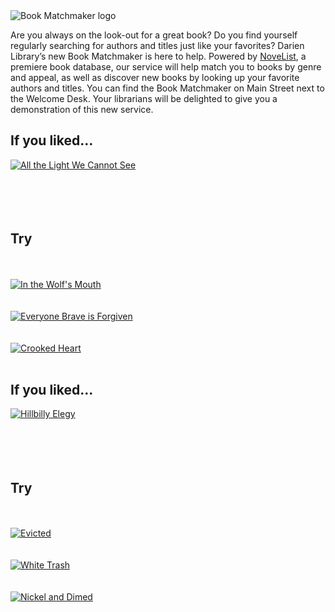 <div class="row margin-bottom-20">
<div class="col-md-6 col-md-offset-3">
<img class="img-responsive" src="/uploads/logos/book_matchmaker_logo.png" alt="Book Matchmaker logo" />
</div>
</div>

<div class="row margin-bottom-10">
<div class="col-md-10 col-md-offset-1">

Are you always on the look-out for a great book? Do you find yourself regularly searching for authors and titles just like your favorites? Darien Library’s new Book Matchmaker is here to help. Powered by [NoveList](/search?search=NoveList&filter=ResearchResource "NoveList"), a premiere book database, our service will help match you to books by genre and appeal, as well as discover new books by looking up your favorite authors and titles. You can find the Book Matchmaker on Main Street next to the Welcome Desk. Your librarians will be delighted to give you a demonstration of this new service. 

<div class="row">
	<div class="col-md-4">
		<div class="row">
			<div class="col-md-8">
				<h2>If you liked...</h2>
				<a href="/catalog/work/34484"><img class="img-responsive" src="/uploads/departments/readers_advisory/all_the_light_cannot_see.jpg" alt="All the Light We Cannot See" /></a>
			</div>
			<div class="col-md-4 text-center">
					<br />
					<br />
					<br />
					<br />
					<h2>Try</h2>
					<i class="fa fa-arrow-circle-right fa-3x" aria-hidden="true"></i>
			</div>
		</div>
	</div>
	<div class="col-md-8">
		<div class="row">
			<div class="col-md-4">
				<br />
				<br />
				<a href="/catalog/work/51262"><img class="img-responsive" src="/uploads/departments/readers_advisory/in_the_wolfs_mouth.jpg" alt="In the Wolf's Mouth" /></a>
			</div>
			<div class="col-md-4">
				<br />
				<br />
				<a href="/catalog/work/134840"><img class="img-responsive" src="/uploads/departments/readers_advisory/everyone_brave_forgiven.jpg" alt="Everyone Brave is Forgiven" /></a>
			</div>
			<div class="col-md-4">
				<br />
				<br />
				<a href="/catalog/work/61923"><img class="img-responsive" src="/uploads/departments/readers_advisory/crooked_heart.jpg" alt="Crooked Heart" /></a>
			</div>
		</div>
	</div>
</div>
<br />
<div class="row">
	<div class="col-md-4">
		<div class="row">
			<div class="col-md-8">
				<h2>If you liked...</h2>
				<a href="/catalog/work/130925"><img class="img-responsive" src="/uploads/departments/readers_advisory/hillbilly_elegy.jpg" alt="Hillbilly Elegy" /></a>
			</div>
			<div class="col-md-4 text-center">
					<br />
					<br />
					<br />
					<br />
					<h2>Try</h2>
					<i class="fa fa-arrow-circle-right fa-3x" aria-hidden="true"></i>
			</div>
		</div>
	</div>
	<div class="col-md-8">
		<div class="row">
			<div class="col-md-4">
				<br />
				<br />
				<a href="/catalog/work/46081"><img class="img-responsive" src="/uploads/departments/readers_advisory/evicted_book.jpg" alt="Evicted" /></a>
			</div>
			<div class="col-md-4">
				<br />
				<br />
				<a href="/catalog/work/130938"><img class="img-responsive" src="/uploads/departments/readers_advisory/white_trash.jpg" alt="White Trash" /></a>
			</div>
			<div class="col-md-4">
				<br />
				<br />
				<a href="/catalog/work/52381"><img class="img-responsive" src="/uploads/departments/readers_advisory/nickel_dimed.jpg" alt="Nickel and Dimed" /></a>
			</div>
		</div>
	</div>
</div>

</div>
</div>